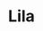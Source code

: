 ---
title: Lila
date: 
draft: false

# descripcion
description : Pulsera de plata 925 y nácar

materials: Plata 925

color: Plateado, nácar blanco y negro

dimensions: 18,5cm largo

code: 03-24-0613

type: "Pulseras"

categories: []

price: $6.000,00

# Images
# first image will be shown in the product page
images:
  # - image: "images/path_to_image"
  # La ubicacion de las imagenes es imagenes/Pulseras/Pulseras.Nácar/03-24-0613-lila
  - image: "./images/pulseras/nácar/03-24-0613.JPG"
---